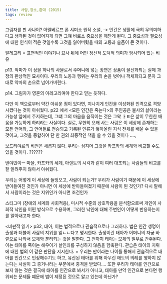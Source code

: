```yaml
---
title: 사람,장소,환대 (2015)
tags: review
---
```


그림자를 판 사나이? 아델베르프 폰 샤미소 원작 소설, 
-> 인간은 생활에 극히 무의미하다고 생각된 것이 없어지게 되면 그떄 비로소 중요성을 깨닫게 된다. 그 중요성과 필요성에 대한 인식이 적은 것일수록 그것을 잃어버렸을 때의 고통과 슬픔이 큰 것이다.

알레고리 = 표면적인 이야기나 묘사 뒤에 어떤 정신적 도덕적 의미가 암시되어 있는 비유

p13. 악마가 이 상을 하나의 사물로서 주머니에 넣는 장면은 상품이 물신화되는 실제 과정의 환상적인 묘사이다. 우리의 노동과 행위는 우리의 손을 벗어나 객체회되고 문자 그대로 악마의 손으로 넘어가버린다. 

p14. 그림자가 영혼의 아레고리여야 한다고 믿는 듯하다. 

다만 이 책으로부터 약간 아쉬운 점이 있다면, 지나치게 인간을 이성화된 인격으로 격양시켰다는 것이 아쉬웠다. p22 에서 <모든 인간은 죽는다>의 주인공은 불사의 삶이라는 가능성 앞에서 주저하는데, 그떄 그의 마음을 움직이는 것은 그왁 ㅏㅌ은 삶이 무한한 배움을 가능하게 하리라는 사실이다. 실로, 무한히 오래 사는 사람은 이 세상에 존재하는 모든 언어와, 그 언어들로 전승되고 기록된 인류가 쌓아올린 지식 전체를 배울 수 있을 것이고, 그것을 종합하여 단 한 권의 최종적인 책을 쓸 수 있을 것이다 ...., 

보드리야르의 비전은 새롭지 않다. 우리는 심지어 그것을 카프카의 세계와 비교할 수도 있을 것이다. ??????

벤야민이ㅡ 마을, 카프카의 세계, 아렌트의 시각과 같이 여러 대조되는 사람들의 비교를 잘 알려주지 않아서 아쉬웠다.

우리는 어떻게 이 세상에 들엉오고, 사람이 되는가? 우리가 사람이기 때문에 이 세상에 받아들여진 것인가 아니면 이 세상에 받아들여졌기 때문에 사람이 된 것인가? 다시 말해서 사람이라는 것은 지위인가 아니면 조건인가 

스티그마 (장애의 세계와 사회적응), 미시적 수준의 상호작용을 분석함으로써 개인이 사회적 낙인을 어떤 방식으로 수용하며, 그러한 낙인에 대해 주변인이 어떻게 반응하는지를 알아내고자 한다.

<비판적 읽기>
 p32, 태아, 이는 법적으로나 관습적으로나 그러하다. 법은 인간 생명이 출생과 더불어 사람의 지위를 얻ㄴㄴ다고 명시한다. 출생이란 태아가 어머니의 자궁 바깥으로 나와서 모체와 분리되는 것을 말한다. 그 전까지 태아는 모체의 일부로 간주된다. 이는 태아를 죽이는 해우이가 살인죄를 구성하지 않음을 함축한다. 관습은 태아의 지위에 대한 법의 이 같은 판단을 지지한다. = 우리는 만이라는 나이를 통해서 관습적으로 태아를 인간으로 인정해주기도 하고, 유산된 태아를 위해 아무런 애토의 의례를 행하지 않는다는 사실이 그 증거나라는 부분에서 충격을 받았다....
  또한 우리가 태아를 인간으로 보지 않는 것은 결국에 태아를 인간으로 봐서가 아니고, 태아를 만약 인간으로 본다면 행위되는 문제들 떄문에 법이 제정된 것으로 알고 있는데 아닌가?